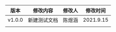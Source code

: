 | 版本 | 修改内容 | 修改人 | 修改时间 |
| --- | --- | --- | --- |
| v1.0.0 | 新建测试文档 | 陈煜涵 | 2021.9.15 |
|  |  |  |  |


